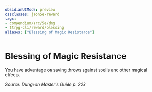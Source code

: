 ```yaml
---
obsidianUIMode: preview
cssclasses: json5e-reward
tags:
- compendium/src/5e/dmg
- ttrpg-cli/reward/blessing
aliases: ["Blessing of Magic Resistance"]
---
```

# Blessing of Magic Resistance

You have advantage on saving throws against spells and other magical effects.

*Source: Dungeon Master's Guide p. 228*